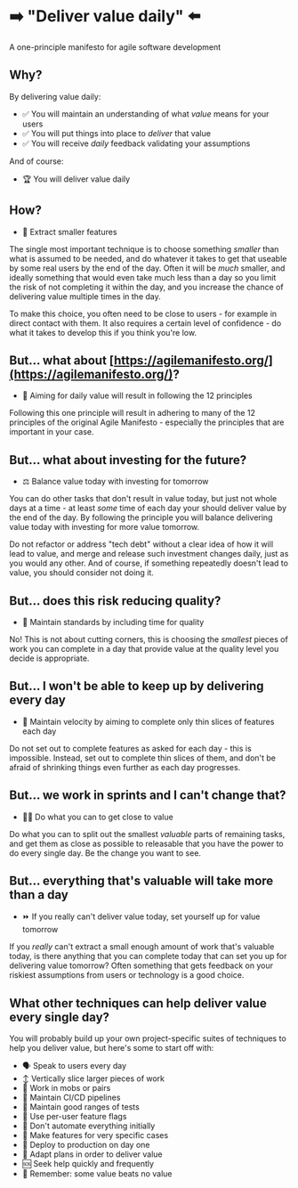 # ➡️ "Deliver value daily" ⬅️

A one-principle manifesto for agile software development

## Why?

By delivering value daily:

- ✅ You will maintain an understanding of what _value_ means for your users<br>
- ✅ You will put things into place to _deliver_ that value<br>
- ✅ You will receive _daily_ feedback validating your assumptions

And of course:

- 🏆 You will deliver value daily

## How?

- 🔬 Extract smaller features

The single most important technique is to choose something _smaller_ than what is assumed to be needed, and do whatever it takes to get that useable by some real users by the end of the day. Often it will be _much_ smaller, and ideally something that would even take much less than a day so you limit the risk of not completing it within the day, and you increase the chance of delivering value multiple times in the day.

To make this choice, you often need to be close to users - for example in direct contact with them. It also requires a certain level of confidence - do what it takes to develop this if you think you're low.

## But... what about [https://agilemanifesto.org/](https://agilemanifesto.org/)?

- 🧭 Aiming for daily value will result in following the 12 principles

Following this one principle will result in adhering to many of the 12 principles of the original Agile Manifesto - especially the principles that are important in your case.

## But... what about investing for the future?

- ⚖️ Balance value today with investing for tomorrow

You can do other tasks that don't result in value today, but just not whole days at a time - at least _some_ time of each day your should deliver value by the end of the day. By following the principle you will balance delivering value today with investing for more value tomorrow.

Do not refactor or address "tech debt" without a clear idea of how it will lead to value, and merge and release such investment changes daily, just as you would any other. And of course, if something repeatedly doesn't lead to value, you should consider not doing it.

## But... does this risk reducing quality?

- 🎩 Maintain standards by including time for quality

No! This is not about cutting corners, this is choosing the _smallest_ pieces of work you can complete in a day that provide value at the quality level you decide is appropriate.

## But... I won't be able to keep up by delivering every day

- 🐌 Maintain velocity by aiming to complete only thin slices of features each day

Do not set out to complete features as asked for each day - this is impossible. Instead, set out to complete thin slices of them, and don't be afraid of shrinking things even further as each day progresses.

## But... we work in sprints and I can't change that?

- 🫵🏻 Do what you can to get close to value

Do what you can to split out the smallest _valuable_ parts of remaining tasks, and get them as close as possible to releasable that you have the power to do every single day. Be the change you want to see.

## But... everything that's valuable will take more than a day

- ⏩ If you really can't deliver value today, set yourself up for value tomorrow

If you _really_ can't extract a small enough amount of work that's valuable today, is there anything that you can complete today that can set you up for delivering value tomorrow? Often something that gets feedback on your riskiest assumptions from users or technology is a good choice.

## What other techniques can help deliver value every single day?

You will probably build up your own project-specific suites of techniques to help you deliver value, but here's some to start off with:

- 🗣 Speak to users every day
- ↕️ Vertically slice larger pieces of work
- 👥 Work in mobs or pairs
- 🚛 Maintain CI/CD pipelines
- 📝 Maintain good ranges of tests
- 🚩 Use per-user feature flags
- 🔧 Don't automate everything initially
- 🎯 Make features for very specific cases
- 🏁 Deploy to production on day one
- 🔀 Adapt plans in order to deliver value
- 🆘 Seek help quickly and frequently
- 🧠 Remember: some value beats no value
